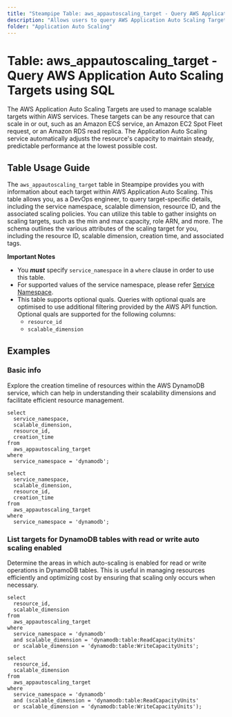 ```yaml
---
title: "Steampipe Table: aws_appautoscaling_target - Query AWS Application Auto Scaling Targets using SQL"
description: "Allows users to query AWS Application Auto Scaling Targets. This table provides information about each target, including the service namespace, scalable dimension, resource ID, and the associated scaling policies."
folder: "Application Auto Scaling"
---
```


# Table: aws_appautoscaling_target - Query AWS Application Auto Scaling Targets using SQL

The AWS Application Auto Scaling Targets are used to manage scalable targets within AWS services. These targets can be any resource that can scale in or out, such as an Amazon ECS service, an Amazon EC2 Spot Fleet request, or an Amazon RDS read replica. The Application Auto Scaling service automatically adjusts the resource's capacity to maintain steady, predictable performance at the lowest possible cost.

## Table Usage Guide

The `aws_appautoscaling_target` table in Steampipe provides you with information about each target within AWS Application Auto Scaling. This table allows you, as a DevOps engineer, to query target-specific details, including the service namespace, scalable dimension, resource ID, and the associated scaling policies. You can utilize this table to gather insights on scaling targets, such as the min and max capacity, role ARN, and more. The schema outlines the various attributes of the scaling target for you, including the resource ID, scalable dimension, creation time, and associated tags.

**Important Notes**
- You **_must_** specify `service_namespace` in a `where` clause in order to use this table.
- For supported values of the service namespace, please refer [Service Namespace](https://docs.aws.amazon.com/autoscaling/application/APIReference/API_ScalableTarget.html#autoscaling-Type-ScalableTarget-ServiceNamespace).
- This table supports optional quals. Queries with optional quals are optimised to use additional filtering provided by the AWS API function. Optional quals are supported for the following columns:
  - `resource_id`
  - `scalable_dimension`

## Examples

### Basic info
Explore the creation timeline of resources within the AWS DynamoDB service, which can help in understanding their scalability dimensions and facilitate efficient resource management.

```sql+postgres
select
  service_namespace,
  scalable_dimension,
  resource_id,
  creation_time
from
  aws_appautoscaling_target
where
  service_namespace = 'dynamodb';
```

```sql+sqlite
select
  service_namespace,
  scalable_dimension,
  resource_id,
  creation_time
from
  aws_appautoscaling_target
where
  service_namespace = 'dynamodb';
```


### List targets for DynamoDB tables with read or write auto scaling enabled
Determine the areas in which auto-scaling is enabled for read or write operations in DynamoDB tables. This is useful in managing resources efficiently and optimizing cost by ensuring that scaling only occurs when necessary.

```sql+postgres
select
  resource_id,
  scalable_dimension
from
  aws_appautoscaling_target
where
  service_namespace = 'dynamodb'
  and scalable_dimension = 'dynamodb:table:ReadCapacityUnits'
  or scalable_dimension = 'dynamodb:table:WriteCapacityUnits';
```

```sql+sqlite
select
  resource_id,
  scalable_dimension
from
  aws_appautoscaling_target
where
  service_namespace = 'dynamodb'
  and (scalable_dimension = 'dynamodb:table:ReadCapacityUnits'
  or scalable_dimension = 'dynamodb:table:WriteCapacityUnits');
```
